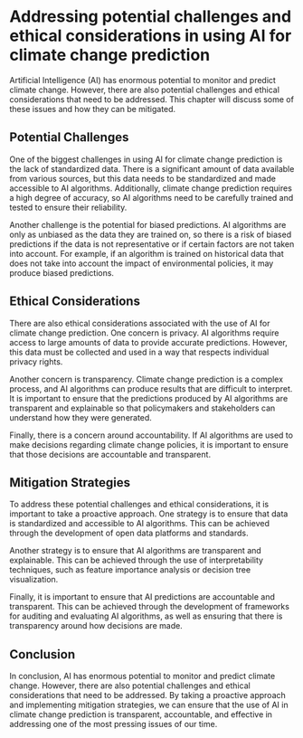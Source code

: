 # Addressing potential challenges and ethical considerations in using AI for climate change prediction

Artificial Intelligence (AI) has enormous potential to monitor and predict climate change. However, there are also potential challenges and ethical considerations that need to be addressed. This chapter will discuss some of these issues and how they can be mitigated.

Potential Challenges
--------------------

One of the biggest challenges in using AI for climate change prediction is the lack of standardized data. There is a significant amount of data available from various sources, but this data needs to be standardized and made accessible to AI algorithms. Additionally, climate change prediction requires a high degree of accuracy, so AI algorithms need to be carefully trained and tested to ensure their reliability.

Another challenge is the potential for biased predictions. AI algorithms are only as unbiased as the data they are trained on, so there is a risk of biased predictions if the data is not representative or if certain factors are not taken into account. For example, if an algorithm is trained on historical data that does not take into account the impact of environmental policies, it may produce biased predictions.

Ethical Considerations
----------------------

There are also ethical considerations associated with the use of AI for climate change prediction. One concern is privacy. AI algorithms require access to large amounts of data to provide accurate predictions. However, this data must be collected and used in a way that respects individual privacy rights.

Another concern is transparency. Climate change prediction is a complex process, and AI algorithms can produce results that are difficult to interpret. It is important to ensure that the predictions produced by AI algorithms are transparent and explainable so that policymakers and stakeholders can understand how they were generated.

Finally, there is a concern around accountability. If AI algorithms are used to make decisions regarding climate change policies, it is important to ensure that those decisions are accountable and transparent.

Mitigation Strategies
---------------------

To address these potential challenges and ethical considerations, it is important to take a proactive approach. One strategy is to ensure that data is standardized and accessible to AI algorithms. This can be achieved through the development of open data platforms and standards.

Another strategy is to ensure that AI algorithms are transparent and explainable. This can be achieved through the use of interpretability techniques, such as feature importance analysis or decision tree visualization.

Finally, it is important to ensure that AI predictions are accountable and transparent. This can be achieved through the development of frameworks for auditing and evaluating AI algorithms, as well as ensuring that there is transparency around how decisions are made.

Conclusion
----------

In conclusion, AI has enormous potential to monitor and predict climate change. However, there are also potential challenges and ethical considerations that need to be addressed. By taking a proactive approach and implementing mitigation strategies, we can ensure that the use of AI in climate change prediction is transparent, accountable, and effective in addressing one of the most pressing issues of our time.
